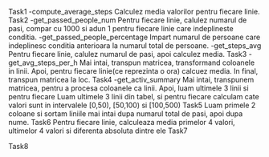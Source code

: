 
Task1
    -compute_average_steps
    Calculez media valorilor pentru fiecare linie.
Task2
    -get_passed_people_num
    Pentru fiecare linie, calulez numarul de pasi, compar cu 1000 si adun 1 
pentru fiecare linie care indeplineste conditia.
    -get_passed_people_percentage
    Impart numarul de persoane care indeplinesc conditia anterioara la 
numarul total de persoane.
    -get_steps_avg
    Pentru fiecare linie, calulez numarul de pasi, apoi calculez media.
Task3
    -get_avg_steps_per_h
    Mai intai, transpun matricea, transformand coloanele in linii. Apoi, pentru
fiecare linie(ce reprezinta o ora) calcuez media. In final, transpun matricea la loc.
Task4
    -get_activ_summary
    Mai intai, transpunem matricea, pentru a procesa coloanele ca linii.
    Apoi, luam ultimele 3 linii si pentru fiecare 
    Luam ultimele 3 linii din tabel, si pentru fiecare calculam cate valori sunt in 
intervalele [0,50), [50,100) si [100,500)
Task5
    Luam primele 2 coloane si sortam liniile mai intai dupa numarul total de pasi, apoi dupa nume.
Task6
    Pentru fiecare linie, calculeaza media primelor 4 valori, ultimelor 4 valori si diferenta absoluta dintre ele
Task7

Task8

